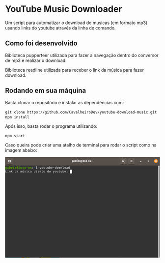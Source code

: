 # YouTube Music Downloader

Um script para automatizar o download de musicas (em formato mp3) usando links do youtube através da linha de comando.

## Como foi desenvolvido

Biblioteca pupperteer utilizada para fazer a navegação dentro do conversor de mp3 e realizar o download.

Biblioteca readline utilizada para receber o link da música para fazer download.

## Rodando em sua máquina

Basta clonar o repositório e instalar as dependências com: 

```
git clone https://github.com/CavalheiroDev/youtube-download-music.git
npm install
```

Após isso, basta rodar o programa utilizando:
```
npm start
```

Caso queira pode criar uma atalho de terminal para rodar o script como na imagem abaixo:

![screenshot](screenshots/screenshot1.png)
